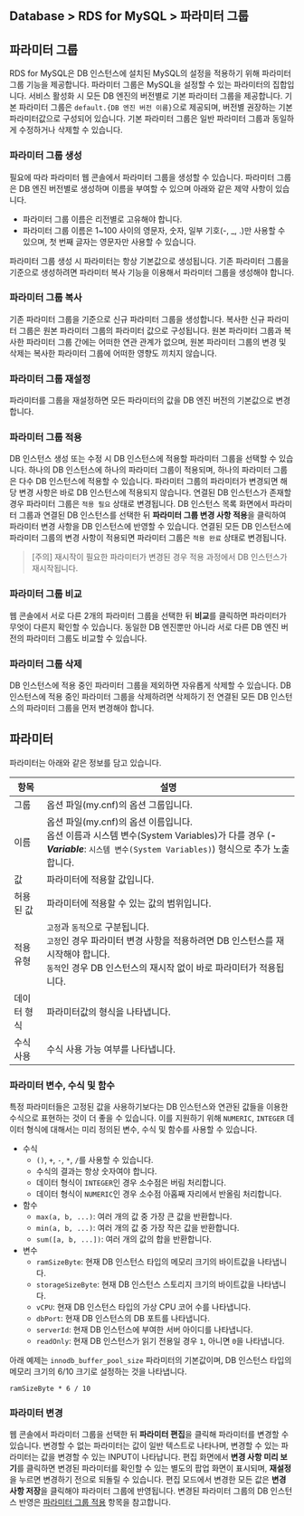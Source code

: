 ## Database > RDS for MySQL > 파라미터 그룹

## 파라미터 그룹

RDS for MySQL은 DB 인스턴스에 설치된 MySQL의 설정을 적용하기 위해 파라미터 그룹 기능을 제공합니다. 파라미터 그룹은 MySQL을 설정할 수 있는 파라미터의 집합입니다. 서비스 활성화 시 모든 DB 엔진의 버전별로 기본 파라미터 그룹을 제공합니다. 기본 파라미터 그룹은 `default.{DB 엔진 버전 이름}`으로 제공되며, 버전별 권장하는 기본 파라미터값으로 구성되어 있습니다. 기본 파라미터 그룹은 일반 파라미터 그룹과 동일하게 수정하거나 삭제할 수 있습니다.

### 파라미터 그룹 생성

필요에 따라 파라미터 웹 콘솔에서 파라미터 그룹을 생성할 수 있습니다. 파라미터 그룹은 DB 엔진 버전별로 생성하며 이름을 부여할 수 있으며 아래와 같은 제약 사항이 있습니다.

* 파라미터 그룹 이름은 리전별로 고유해야 합니다.
* 파라미터 그룹 이름은 1~100 사이의 영문자, 숫자, 일부 기호(-, _, .)만 사용할 수 있으며, 첫 번째 글자는 영문자만 사용할 수 있습니다.

파라미터 그룹 생성 시 파라미터는 항상 기본값으로 생성됩니다. 기존 파라미터 그룹을 기준으로 생성하려면 파라미터 복사 기능을 이용해서 파라미터 그룹을 생성해야 합니다.

### 파라미터 그룹 복사

기존 파라미터 그룹을 기준으로 신규 파라미터 그룹을 생성합니다. 복사한 신규 파라미터 그룹은 원본 파라미터 그룹의 파라미터 값으로 구성됩니다. 원본 파라미터 그룹과 복사한 파라미터 그룹 간에는 어떠한 연관 관계가 없으며, 원본 파라미터 그룹의 변경 및 삭제는 복사한 파라미터 그룹에 어떠한 영향도 끼치지 않습니다.

### 파라미터 그룹 재설정

파라미터를 그룹을 재설정하면 모든 파라미터의 값을 DB 엔진 버전의 기본값으로 변경합니다.

### 파라미터 그룹 적용

DB 인스턴스 생성 또는 수정 시 DB 인스턴스에 적용할 파라미터 그룹을 선택할 수 있습니다. 하나의 DB 인스턴스에 하나의 파라미터 그룹이 적용되며, 하나의 파라미터 그룹은 다수 DB 인스턴스에 적용할 수 있습니다. 파라미터 그룹의 파라미터가 변경되면 해당 변경 사항은 바로 DB 인스턴스에 적용되지 않습니다. 연결된 DB 인스턴스가 존재할 경우 파라미터 그룹은 `적용 필요` 상태로 변경됩니다. DB 인스턴스 목록 화면에서 파라미터 그룹과 연결된 DB 인스턴스를 선택한 뒤 **파라미터 그룹 변경 사항 적용**을 클릭하여 파라미터 변경 사항을 DB 인스턴스에 반영할 수 있습니다. 연결된 모든 DB 인스턴스에 파라미터 그룹의 변경 사항이 적용되면 파라미터 그룹은 `적용 완료` 상태로 변경됩니다.

> [주의]
> 재시작이 필요한 파라미터가 변경된 경우 적용 과정에서 DB 인스턴스가 재시작됩니다.

### 파라미터 그룹 비교

웹 콘솔에서 서로 다른 2개의 파라미터 그룹을 선택한 뒤 **비교**를 클릭하면 파라미터가 무엇이 다른지 확인할 수 있습니다. 동일한 DB 엔진뿐만 아니라 서로 다른 DB 엔진 버전의 파라미터 그룹도 비교할 수 있습니다.

### 파라미터 그룹 삭제

DB 인스턴스에 적용 중인 파라미터 그룹을 제외하면 자유롭게 삭제할 수 있습니다. DB 인스턴스에 적용 중인 파라미터 그룹을 삭제하려면 삭제하기 전 연결된 모든 DB 인스턴스의 파라미터 그룹을 먼저 변경해야 합니다.

## 파라미터

파라미터는 아래와 같은 정보를 담고 있습니다.

| 항목     | 설명                                                                                                                                |
|--------|-----------------------------------------------------------------------------------------------------------------------------------|
| 그룹     | 옵션 파일(my.cnf)의 옵션 그룹입니다.                                                                                                          |
| 이름     | 옵션 파일(my.cnf)의 옵션 이름입니다.<br/>옵션 이름과 시스템 변수(System Variables)가 다를 경우 (**_- Variable_**: `시스템 변수(System Variables)`) 형식으로 추가 노출합니다. |
| 값      | 파라미터에 적용할 값입니다.                                                                                                                   |
| 허용된 값  | 파라미터에 적용할 수 있는 값의 범위입니다.<br/>                                                                                                     |
| 적용 유형  | `고정`과 `동적`으로 구분됩니다.<br/>`고정`인 경우 파라미터 변경 사항을 적용하려면 DB 인스턴스를 재시작해야 합니다.<br/>`동적`인 경우 DB 인스턴스의 재시작 없이 바로 파라미터가 적용됩니다.               |
| 데이터 형식 | 파라미터값의 형식을 나타냅니다.                                                                                                                 | 
| 수식 사용  | 수식 사용 가능 여부를 나타냅니다.                                                                                                               |

### 파라미터 변수, 수식 및 함수

특정 파라미터들은 고정된 값을 사용하기보다는 DB 인스턴스와 연관된 값들을 이용한 수식으로 표현하는 것이 더 좋을 수 있습니다. 이를 지원하기 위해 `NUMERIC`, `INTEGER` 데이터 형식에 대해서는 미리 정의된 변수, 수식 및 함수를 사용할 수 있습니다.

* 수식
    * `()`, `+`, `-`, `*`, `/`를 사용할 수 있습니다.
    * 수식의 결과는 항상 숫자여야 합니다.
    * 데이터 형식이 `INTEGER`인 경우 소수점은 버림 처리합니다.
    * 데이터 형식이 `NUMERIC`인 경우 소수점 아홉째 자리에서 반올림 처리합니다.
* 함수
    * `max(a, b, ...)`: 여러 개의 값 중 가장 큰 값을 반환합니다.
    * `min(a, b, ...)`: 여러 개의 값 중 가장 작은 값을 반환합니다.
    * `sum([a, b, ...])`: 여러 개의 값의 합을 반환합니다.
* 변수
    * `ramSizeByte`: 현재 DB 인스턴스 타입의 메모리 크기의 바이트값을 나타냅니다.
    * `storageSizeByte`: 현재 DB 인스턴스 스토리지 크기의 바이트값을 나타냅니다.
    * `vCPU`: 현재 DB 인스턴스 타입의 가상 CPU 코어 수를 나타냅니다.
    * `dbPort`: 현재 DB 인스턴스의 DB 포트를 나타냅니다.
    * `serverId`: 현재 DB 인스턴스에 부여한 서버 아이디를 나타냅니다.
    * `readOnly`: 현재 DB 인스턴스가 읽기 전용일 경우 `1`, 아니면 `0`을 나타냅니다.

아래 예제는 `innodb_buffer_pool_size` 파라미터의 기본값이며, DB 인스턴스 타입의 메모리 크기의 6/10 크기로 설정하는 것을 나타냅니다.

```
ramSizeByte * 6 / 10
```

### 파라미터 변경

웹 콘솔에서 파라미터 그룹을 선택한 뒤 **파라미터 편집**을 클릭해 파라미터를 변경할 수 있습니다. 변경할 수 없는 파라미터는 값이 일반 텍스트로 나타나며, 변경할 수 있는 파라미터는 값을 변경할 수 있는 INPUT이 나타납니다. 편집 화면에서 **변경 사항 미리 보기**를 클릭하면 변경된 파라미터를 확인할 수 있는 별도의 팝업 화면이 표시되며, **재설정**을 누르면 변경하기 전으로 되돌릴 수 있습니다. 편집 모드에서 변경한 모든 값은 **변경 사항 저장**을 클릭해야 파라미터 그룹에 반영됩니다. 변경된 파라미터 그룹의 DB 인스턴스 반영은 [파라미터 그룹 적용](parameter-group/#_5) 항목을 참고합니다.